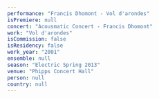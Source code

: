 ```yaml
---
performance: "Francis Dhomont - Vol d'arondes"
isPremiere: null
concert: "Acousmatic Concert - Francis Dhomont"
work: "Vol d'arondes"
isCommission: false
isResidency: false
work_year: "2001"
ensemble: null
season: "Electric Spring 2013"
venue: "Phipps Concert Hall"
person: null
country: null
---
```


